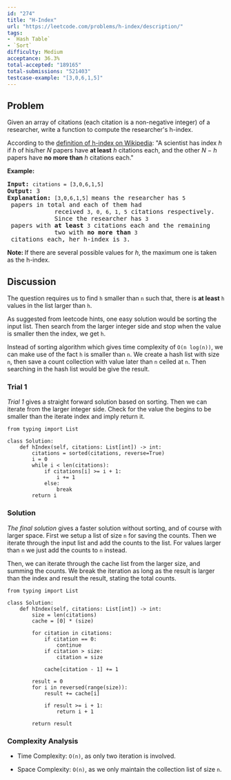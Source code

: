 ```yaml
---
id: "274"
title: "H-Index"
url: "https://leetcode.com/problems/h-index/description/"
tags:
- `Hash Table`
- `Sort`
difficulty: Medium
acceptance: 36.3%
total-accepted: "189165"
total-submissions: "521403"
testcase-example: "[3,0,6,1,5]"
---
```


## Problem

<p>Given an array of citations (each citation is a non-negative integer) of a researcher, write a function to compute the researcher&#39;s h-index.</p>

<p>According to the <a href="https://en.wikipedia.org/wiki/H-index" target="_blank">definition of h-index on Wikipedia</a>: &quot;A scientist has index <i>h</i> if <i>h</i> of his/her <i>N</i> papers have <b>at least</b> <i>h</i> citations each, and the other <i>N &minus; h</i> papers have <b>no more than</b> <i>h</i> citations each.&quot;</p>

<p><b>Example:</b></p>

<pre>
<b>Input:</b> <code>citations = [3,0,6,1,5]</code>
<b>Output:</b> 3 
<strong>Explanation: </strong><code>[3,0,6,1,5] </code>means the researcher has <code>5</code> papers in total and each of them had 
             received <code>3, 0, 6, 1, 5</code> citations respectively. 
&nbsp;            Since the researcher has <code>3</code> papers with <b>at least</b> <code>3</code> citations each and the remaining 
&nbsp;            two with <b>no more than</b> <code>3</code> citations each, her h-index is <code>3</code>.</pre>

<p><strong>Note:&nbsp;</strong>If there are several possible values for <em>h</em>, the maximum one is taken as the h-index.</p>

## Discussion

The question requires us to find `h` smaller than `n` such that, there is
**at least** `h` values in the list larger than `h`.

As suggested from leetcode hints, one easy solution would be sorting the input
list. Then search from the larger integer side and stop when the value is
smaller then the index, we get `h`.

Instead of sorting algorithm which gives time complexity of `O(n log(n))`, we
can make use of the fact `h` is smaller than `n`. We create a hash list with size
`n`, then save a count collection with value later than `n` ceiled at `n`.
Then searching in the hash list would be give the result.

### Trial 1

*Trial 1* gives a straight forward solution based on
sorting. Then we can iterate from the larger integer side. Check for the
value the begins to be smaller than the iterate index and imply return it.

```py3
from typing import List

class Solution:
    def hIndex(self, citations: List[int]) -> int:
        citations = sorted(citations, reverse=True)
        i = 0
        while i < len(citations):
            if citations[i] >= i + 1:
                i += 1
            else:
                break
        return i
```

### Solution

*The final solution* gives a faster solution without sorting,
and of course with larger space. First we setup a list of size `n` for saving
the counts. Then we iterate through the input list and add the counts to the
list. For values larger than `n` we just add the counts to `n` instead.

Then, we can iterate through the cache list from the larger size, and summing
the counts. We break the iteration as long as the result is larger than the
index and result the result, stating the total counts.

```py3
from typing import List

class Solution:
    def hIndex(self, citations: List[int]) -> int:
        size = len(citations)
        cache = [0] * (size)

        for citation in citations:
            if citation == 0:
                continue
            if citation > size:
                citation = size

            cache[citation - 1] += 1

        result = 0
        for i in reversed(range(size)):
            result += cache[i]

            if result >= i + 1:
                return i + 1

        return result
```

### Complexity Analysis

- Time Complexity: `O(n)`, as only two iteration is involved.

- Space Complexity: `O(n)`, as we only maintain the collection list of size `n`.
